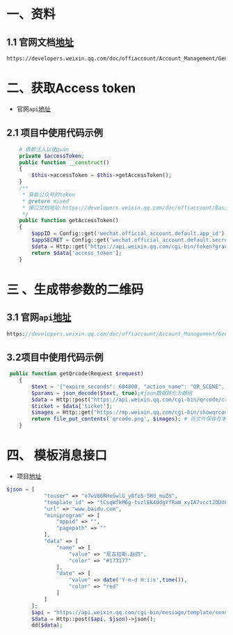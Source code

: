 # 一、资料

## 1.1 官网文档[地址](https://developers.weixin.qq.com/doc/offiaccount/Account_Management/Generating_a_Parametric_QR_Code.html)

```apl
https://developers.weixin.qq.com/doc/offiaccount/Account_Management/Generating_a_Parametric_QR_Code.html
```

# 二、获取Access token

- 官网`api`[地址](https://developers.weixin.qq.com/doc/offiaccount/Basic_Information/Get_access_token.html)

## 2.1 项目中使用代码示例

```php
    # 依赖注入以便quan 
    private $accessToken;
    public function __construct()
    {
        $this->accessToken = $this->getAccessToken();
    } 
    /**
     * 获取公众号的token
     * @return mixed
     * 接口文档地址:https://developers.weixin.qq.com/doc/offiaccount/Basic_Information/Get_access_token.html
     */
    public function getAccessToken()
    {
        $appID = Config::get('wechat.official_account.default.app_id');
        $appSECRET = Config::get('wechat.official_account.default.secret');
        $data = Http::get("https://api.weixin.qq.com/cgi-bin/token?grant_type=client_credential&appid=$appID&secret=$appSECRET")->json();
        return $data['access_token'];
    }
```

# 三 、生成带参数的二维码

## 3.1 官网`api`[地址](https://developers.weixin.qq.com/doc/offiaccount/Account_Management/Generating_a_Parametric_QR_Code.html)

```php
https://developers.weixin.qq.com/doc/offiaccount/Account_Management/Generating_a_Parametric_QR_Code.html
```

## 3.2项目中使用代码示例

```php
 public function getQrcode(Request $request)
    {
        $text = '{"expire_seconds": 604800, "action_name": "QR_SCENE", "action_info": {"scene": {"scene_id": 123}}}';
        $params = json_decode($text, true);#json数据转化为数组
        $data = Http::post("https://api.weixin.qq.com/cgi-bin/qrcode/create?access_token={$this->accessToken}", $params)->json();
        $ticket = $data['ticket'];
        $images = Http::get("https://mp.weixin.qq.com/cgi-bin/showqrcode?ticket=$ticket");
        return file_put_contents('qrcode.png', $images); # 将文件保存在本地laravel框架保存在public目录下
    }
```

# 四、 模板消息接口

- 项目[地址](https://developers.weixin.qq.com/doc/offiaccount/Message_Management/Template_Message_Interface.html)

```php
$json = [
            "touser" => "o7wV86RHxGwlG_y8fo5-SHd_muZo",
            "template_id" => "tCsqWfkM6g-tvzlEK4OdgYfRaW_xyIA7vcctJDDUFKw",
            "url" => "www.baidu.com",
            "miniprogram" => [
                "appid" => "",
                "pagepath" => ""
            ],
            "data" => [
                "name" => [
                    "value" => "尼古拉斯.赵四",
                    "color" => "#173177"
                ],
                "date" => [
                    "value" => date('Y-m-d H:i:s',time()),
                    "color" => "red"
                ]
            ]
        ];
        $api = "https://api.weixin.qq.com/cgi-bin/message/template/send?access_token={$this->accessToken}";
        $data = Http::post($api, $json)->json();
        dd($data);
```



